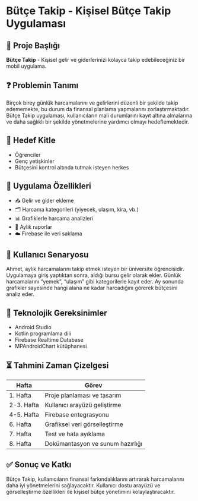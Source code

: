 # Bütçe Takip - Kişisel Bütçe Takip Uygulaması

## 📌 Proje Başlığı
**Bütçe Takip** - Kişisel gelir ve giderlerinizi kolayca takip edebileceğiniz bir mobil uygulama.

## ❓ Problemin Tanımı
Birçok birey günlük harcamalarını ve gelirlerini düzenli bir şekilde takip edememekte, bu durum da finansal planlama yapmalarını zorlaştırmaktadır. Bütçe Takip uygulaması, kullanıcıların mali durumlarını kayıt altına almalarına ve daha sağlıklı bir şekilde yönetmelerine yardımcı olmayı hedeflemektedir.

## 🎯 Hedef Kitle
- Öğrenciler
- Genç yetişkinler
- Bütçesini kontrol altında tutmak isteyen herkes

## 🚀 Uygulama Özellikleri
- 📥 Gelir ve gider ekleme
- 🗂️ Harcama kategorileri (yiyecek, ulaşım, kira, vb.)
- 📊 Grafiklerle harcama analizleri
- 📆 Aylık raporlar
- ☁️ Firebase ile veri saklama

## 👤 Kullanıcı Senaryosu
Ahmet, aylık harcamalarını takip etmek isteyen bir üniversite öğrencisidir. Uygulamaya giriş yaptıktan sonra, aldığı bursu gelir olarak ekler. Günlük harcamalarını “yemek”, “ulaşım” gibi kategorilerle kayıt eder. Ay sonunda grafikler sayesinde hangi alana ne kadar harcadığını görerek bütçesini analiz eder.

## 🔧 Teknolojik Gereksinimler
- Android Studio
- Kotlin programlama dili
- Firebase Realtime Database
- MPAndroidChart kütüphanesi

## ⏳ Tahmini Zaman Çizelgesi
| Hafta | Görev |
|-------|-------|
| 1. Hafta | Proje planlaması ve tasarım |
| 2-3. Hafta | Kullanıcı arayüzü geliştirme |
| 4-5. Hafta | Firebase entegrasyonu |
| 6. Hafta | Grafiksel veri görselleştirme |
| 7. Hafta | Test ve hata ayıklama |
| 8. Hafta | Dokümantasyon ve sunum hazırlığı |

## ✅ Sonuç ve Katkı
Bütçe Takip, kullanıcıların finansal farkındalıklarını artırarak harcamalarını daha iyi yönetmelerini sağlayacaktır. Kullanıcı dostu arayüzü ve görselleştirme özellikleri ile kişisel bütçe yönetimini kolaylaştıracaktır.
